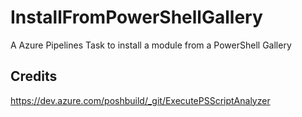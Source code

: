 # InstallFromPowerShellGallery
A Azure Pipelines Task to install a module from a PowerShell Gallery

## Credits
https://dev.azure.com/poshbuild/_git/ExecutePSScriptAnalyzer
